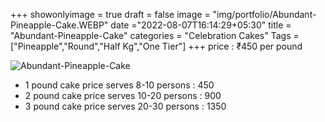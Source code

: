 +++
showonlyimage = true
draft = false
image = "img/portfolio/Abundant-Pineapple-Cake.WEBP"
date ="2022-08-07T16:14:29+05:30"
title = "Abundant-Pineapple-Cake"
categories = "Celebration Cakes"
Tags = ["Pineapple","Round","Half Kg","One Tier"]
+++
price : ₹450 per pound
<!--more-->
![Abundant-Pineapple-Cake](/img/portfolio/Abundant-Pineapple-Cake.WEBP)
* 1 pound cake price serves 8-10 persons : 450
* 2 pound cake price serves 10-20 persons : 900
* 3 pound cake price serves 20-30 persons : 1350
